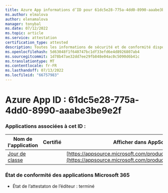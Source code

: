 ```yaml
---
title: Azure App informations d’ID pour 61dc5e28-775a-4dd0-8990-aaabe3be9e2f
ms.author: elmalova
author: elenamalova
manager: tonybal
ms.date: 07/12/2022
ms.topic: article
ms.service: attestation
certification_type: attested
description: Toutes les informations de sécurité et de conformité disponibles pour 61dc5e28-775a-4dd0-8990-aaabe3be9e2f.
ms.openlocfilehash: 5d63048f1f640747bc1df33efd6e4d8926807ab4
ms.sourcegitcommit: 1d78b47ae32dd7ee29fb848e04ac0c5090d6b41c
ms.translationtype: MT
ms.contentlocale: fr-FR
ms.lasthandoff: 07/13/2022
ms.locfileid: "66757983"
---
```

# <a name="azure-app-id-61dc5e28-775a-4dd0-8990-aaabe3be9e2f"></a>Azure App ID : 61dc5e28-775a-4dd0-8990-aaabe3be9e2f


### <a name="apps-associated-with-this-id"></a>Applications associées à cet ID :
| **Nom de l'application** | **Certifié** | **Afficher dans AppSource** |
|--------------|---------------|-----------------------|
| [Jour de classe](../forward/WA200001430.md) |  | [https://appsource.microsoft.com/product/office/WA200001430](https://appsource.microsoft.com/product/office/WA200001430) |

### <a name="microsoft-365-app-compliance-status"></a>État de conformité des applications Microsoft 365
- État de l’attestaton de l’éditeur : terminé
